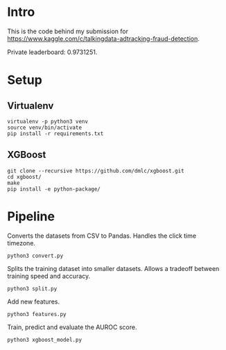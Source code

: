 # Intro

This is the code behind my submission for https://www.kaggle.com/c/talkingdata-adtracking-fraud-detection.

Private leaderboard: 0.9731251.

# Setup

## Virtualenv

    virtualenv -p python3 venv
    source venv/bin/activate
    pip install -r requirements.txt

## XGBoost

    git clone --recursive https://github.com/dmlc/xgboost.git
    cd xgboost/
    make
    pip install -e python-package/

# Pipeline

Converts the datasets from CSV to Pandas. Handles the click time timezone.

    python3 convert.py

Splits the training dataset into smaller datasets. Allows a tradeoff between training speed and accuracy.

    python3 split.py

Add new features.

    python3 features.py

Train, predict and evaluate the AUROC score.

    python3 xgboost_model.py
